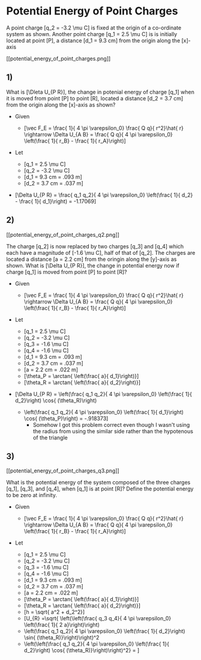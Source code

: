 # Potential Energy of Point Charges
A point charge \[q_2 = -3.2 \mu C\] is fixed at the origin of 
a co-ordinate system as shown. Another point charge \[q_1 = 2.5 \mu C\] 
is is initially located at point \[P\], a distance \[d_1 = 9.3 cm\] from 
the origin along the \[x\]-axis

[[potential_energy_of_point_charges.png]]

## 1)
What is \[\Dleta U_{P R}\], the change in potenial energy of charge \[q_1\] when 
it is moved from point \[P\] to point \[R\], located a distance \[d_2 = 3.7 cm\]
 from the origin along the \[x\]-axis as shown?

* Given 
  * \[\vec F_E = \frac{ 1}{ 4 \pi \varepsilon_0} \frac{ Q q}{ r^2}\hat{ r} \rightarrow \Delta U_{A B} = \frac{ Q q}{ 4 \pi \varepsilon_0} \left(\frac{ 1}{ r_B} - \frac{ 1}{ r_A}\right)\]

* Let
  * \[q_1 = 2.5 \mu C\]
  * \[q_2 = -3.2 \mu C\]
  * \[d_1 = 9.3 cm = .093 m\]
  * \[d_2 = 3.7 cm = .037 m\]

* \[\Delta U_{P R} 
  = \frac{ q_1 q_2}{ 4 \pi \varepsilon_0} \left(\frac{ 1}{ d_2} - \frac{ 1}{ d_1}\right)
  = -1.17069\]

## 2)
[[potential_energy_of_point_charges_q2.png]]


The charge \[q_2\] is now replaced by two charges \[q_3\] and \[q_4\] which each have a magnitude 
of \[-1.6 \mu C\], half of that of \[q_2\]. The charges are located a distance \[a = 2.2 cm\] 
from the oringin along the \[y\]-axis as shown. What is \[\Delta U_{P R}\], the change in potential 
energy now if charge \[q_1\] is moved from point \[P\] to point \[R\]?


* Given 
  * \[\vec F_E = \frac{ 1}{ 4 \pi \varepsilon_0} \frac{ Q q}{ r^2}\hat{ r} \rightarrow \Delta U_{A B} = \frac{ Q q}{ 4 \pi \varepsilon_0} \left(\frac{ 1}{ r_B} - \frac{ 1}{ r_A}\right)\]

* Let
  * \[q_1 = 2.5 \mu C\]
  * \[q_2 = -3.2 \mu C\]
  * \[q_3 = -1.6 \mu C\]
  * \[q_4 = -1.6 \mu C\]
  * \[d_1 = 9.3 cm = .093 m\]
  * \[d_2 = 3.7 cm = .037 m\]
  * \[a = 2.2 cm = .022 m\]
  * \[\theta_P = \arctan{ \left(\frac{ a}{ d_1}\right)}\]
  * \[\theta_R = \arctan{ \left(\frac{ a}{ d_2}\right)}\]


* \[\Delta U_{P R} 
  = \left(\frac{ q_1 q_2}{ 4 \pi \varepsilon_0} \left(\frac{ 1}{ d_2}\right) \cos{ (\theta_R)\right)
  - \left(\frac{ q_1 q_2}{ 4 \pi \varepsilon_0} \left(\frac{ 1}{ d_1}\right) \cos{ (\theta_P)\right)
  = -.918373\]
      * Somehow I got this problem correct even though I wasn't using the radius from using the similar side rather than the hypotenous of the triangle


## 3)
[[potential_energy_of_point_charges_q3.png]]

What is the potential energy of the system composed of the three charges 
\[q_1\], \[q_3\], and \[q_4\], when \[q_1\] is at point \[R\]? Define the 
potential energy to be zero at infinity.

* Given 
  * \[\vec F_E = \frac{ 1}{ 4 \pi \varepsilon_0} \frac{ Q q}{ r^2}\hat{ r} \rightarrow \Delta U_{A B} = \frac{ Q q}{ 4 \pi \varepsilon_0} \left(\frac{ 1}{ r_B} - \frac{ 1}{ r_A}\right)\]

* Let
  * \[q_1 = 2.5 \mu C\]
  * \[q_2 = -3.2 \mu C\]
  * \[q_3 = -1.6 \mu C\]
  * \[q_4 = -1.6 \mu C\]
  * \[d_1 = 9.3 cm = .093 m\]
  * \[d_2 = 3.7 cm = .037 m\]
  * \[a = 2.2 cm = .022 m\]
  * \[\theta_P = \arctan{ \left(\frac{ a}{ d_1}\right)}\]
  * \[\theta_R = \arctan{ \left(\frac{ a}{ d_2}\right)}\]
  * \[h = \sqrt{ a^2 + d_2^2}\]
  * \[U_{R} 
  =\sqrt{ \left(\left(\frac{ q_3 q_4}{ 4 \pi \varepsilon_0} \left(\frac{ 1}{ 2 a}\right)\right)
  - \left(\frac{ q_1 q_2}{ 4 \pi \varepsilon_0} \left(\frac{ 1}{ d_2}\right) \sin{ (\theta_R)}\right)\right)^2
  + \left(\left(\frac{ q_1 q_2}{ 4 \pi \varepsilon_0} \left(\frac{ 1}{ d_2}\right) \cos{ (\theta_R)}\right)\right)^2}
  = \]

